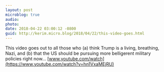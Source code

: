 ```yaml
---
layout: post
microblog: true
audio: 
photo: 
date: 2018-04-22 03:00:12 -0800
guid: http://kerim.micro.blog/2018/04/22/this-video-goes.html
---
```

This video goes out to all those who (a) think Trump is a living, breathing, Nazi, and (b) that the US should be pursuing more belligerent military policies right now… [www.youtube.com/watch](https://www.youtube.com/watch?v=hn1VxaMEjRU)

